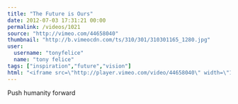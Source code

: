 ```yaml
---
title: "The Future is Ours"
date: 2012-07-03 17:31:21 00:00
permalink: /videos/1021
source: "http://vimeo.com/44658040"
thumbnail: "http://b.vimeocdn.com/ts/310/301/310301165_1280.jpg"
user:
  username: "tonyfelice"
  name: "tony felice"
tags: ["inspiration","future","vision"]
html: "<iframe src=\"http://player.vimeo.com/video/44658040\" width=\"1280\" height=\"720\" frameborder=\"0\" webkitAllowFullScreen mozallowfullscreen allowFullScreen></iframe>"
---
```


Push humanity forward